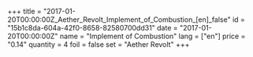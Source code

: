 +++
title = "2017-01-20T00:00:00Z_Aether_Revolt_Implement_of_Combustion_[en]_false"
id = "15b1c8da-604a-42f0-8658-82580700dd31"
date = "2017-01-20T00:00:00Z"
name = "Implement of Combustion"
lang = ["en"]
price = "0.14"
quantity = 4
foil = false
set = "Aether Revolt"
+++
